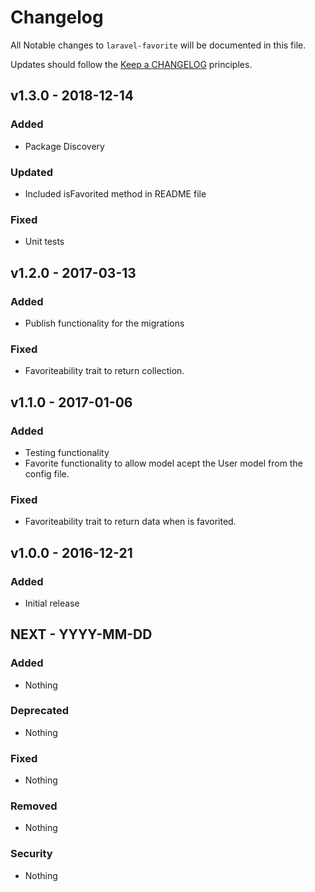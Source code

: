 # Changelog

All Notable changes to `laravel-favorite` will be documented in this file.

Updates should follow the [Keep a CHANGELOG](http://keepachangelog.com/) principles.

## v1.3.0 - 2018-12-14

### Added
- Package Discovery

### Updated
- Included isFavorited method in README file

### Fixed
- Unit tests

## v1.2.0 - 2017-03-13

### Added
- Publish functionality for the migrations

### Fixed
- Favoriteability trait to return collection.



## v1.1.0 - 2017-01-06

### Added
- Testing functionality
- Favorite functionality to allow model acept the User model from the config file.

### Fixed
- Favoriteability trait to return data when is favorited.



## v1.0.0 - 2016-12-21

### Added
- Initial release



## NEXT - YYYY-MM-DD

### Added
- Nothing

### Deprecated
- Nothing

### Fixed
- Nothing

### Removed
- Nothing

### Security
- Nothing
